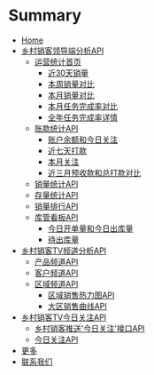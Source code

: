 # Summary

* [Home](docs/index.md)
* [乡村销客领导端分析API]()
	* [运营统计首页](docs/yuyingtongji.md)
		* [近30天销量](docs/yunyingtongji-1.md)
		* [本周销量对比](docs/yunyingtongji-2.md)
		* [本月销量对比](docs/yunyingtongji-3.md)
		* [本月任务完成率对比](docs/yunyingtongji-4.md)
		* [全年任务完成率详情](docs/yunyingtongji-5.md)
	* [账款统计API]()
		* [账户余额和今日关注](docs/money1.md)
		* [近七天打款](docs/money2.md)
		* [本月关注](docs/money3.md)
		* [近三月预收款和总打款对比](docs/money4.md)
	* [销量统计API]()
	* [存量统计API]()
	* [销量排行API]()
	* [库管看板API]()
		* [今日开单量和今日出库量](docs/storekeeper1.md)
		* [待出库量](docs/storekeeper2.md)
* [乡村销客TV频道分析API]()
	* [产品频道API]()
	* [客户频道API]()
	* [区域频道API]()
		* [区域销售热力图API]()
		* [大区销售曲线API]()
* [乡村销客TV今日关注API]()
	* [乡村销客推送'今日关注'接口API]()
	* [今日关注API]()
* [更多](docs/moreinfo.md)
* [联系我们](docs/contact.md)

